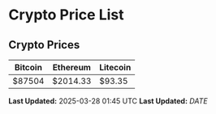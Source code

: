 # Crypto Price List

## Crypto Prices
| Bitcoin | Ethereum | Litecoin |
| ------- | -------- | -------- |
| $87504 | $2014.33 | $93.35 |
**Last Updated:** 2025-03-28 01:45 UTC
**Last Updated:** $DATE$
